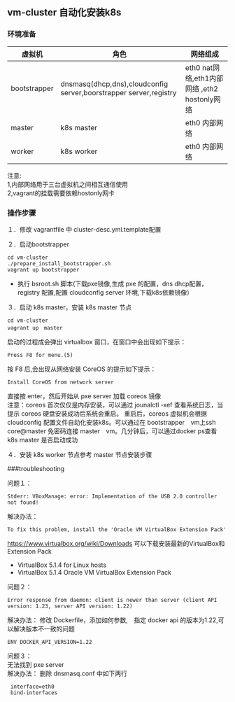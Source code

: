 ## vm-cluster 自动化安装k8s
### 环境准备

| 虚拟机        | 角色       　|网络组成　|
| ------------- |-------------| ----|
| bootstrapper  | dnsmasq(dhcp,dns),cloudconfig server,boorstrapper server,registry|eth0 nat网络,eth1内部网络 ,eth2 hostonly网络|
| master        | k8s master      |eth0 内部网络|
| worker        | k8s worker     |eth0 内部网络|

注意:    
1,内部网络用于三台虚拟机之间相互通信使用    
2,vagrant的挂载需要依赖hostonly网卡

### 操作步骤

１．修改 vagrantfile 中 cluster-desc.yml.template配置

２．启动bootstrapper
```
cd vm-cluster
./prepare_install_bootstrapper.sh
vagrant up bootstrapper
```

* 执行 bsroot.sh 脚本(下载pxe镜像,生成 pxe 的配置，dns dhcp配置，registry 配置,配置 cloudconfig server 环境,下载k8s依赖镜像）

３．启动 k8s master，安装 k8s master 节点
```
cd vm-cluster
vagrant up　master
```
启动的过程成会弹出 virtualbox 窗口，在窗口中会出现如下提示：
```
Press F8 for menu.(5)
```
按 F8 后,会出现从网络安装 CoreOS 的提示如下提示：
```
Install CoreOS from network server
```
直接按 enter，然后开始从 pxe server 加载 coreos 镜像    
注意：coreos 首次仅仅是内存安装，可以通过 jounalctl -xef 查看系统日志，当提示 coreos 硬盘安装成功后系统会重启。
重启后，coreos 虚拟机会根据 cloudconfig 配置文件自动化安装k8s。可以通过在 bootstrapper　vm上ssh core@master 免密码连接 master　vm。几分钟后，可以通过docker ps查看 k8s master 是否启动成功
 
４．安装 k8s worker 节点参考 master 节点安装步骤

###troubleshooting

问题１：
```
Stderr: VBoxManage: error: Implementation of the USB 2.0 controller not found!
```
解决办法：
```
To fix this problem, install the 'Oracle VM VirtualBox Extension Pack'
```
https://www.virtualbox.org/wiki/Downloads 可以下载安装最新的VirtualBox和Extension Pack
* VirtualBox 5.1.4 for Linux hosts
* VirtualBox 5.1.4 Oracle VM VirtualBox Extension Pack

问题２：
```
Error response from daemon: client is newer than server (client API version: 1.23, server API version: 1.22)
```
解决办法：
修改 Dockerfile，添加如何参数,　指定 docker api 的版本为1.22,可以解决版本不一致的问题
```
ENV DOCKER_API_VERSION=1.22
```

问题３：    
无法找到 pxe server    
解决办法：
删除 dnsmasq.conf 中如下两行
```
 interface=eth0
 bind-interfaces
```
